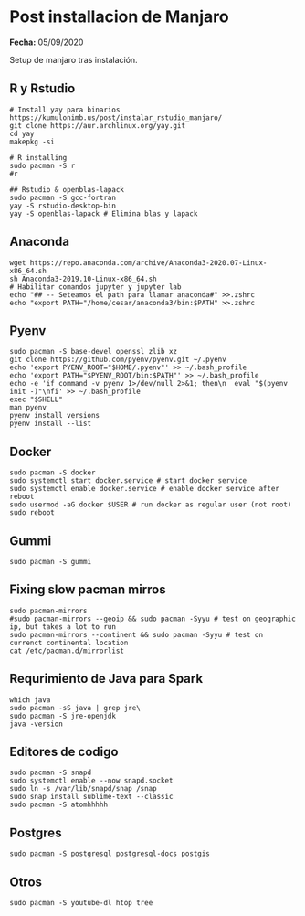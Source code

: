 # Post installacion de Manjaro

**Fecha:** 05/09/2020

Setup de manjaro tras instalación.

## R y Rstudio
```{bash}
# Install yay para binarios https://kumulonimb.us/post/instalar_rstudio_manjaro/
git clone https://aur.archlinux.org/yay.git
cd yay
makepkg -si

# R installing
sudo pacman -S r
#r

## Rstudio & openblas-lapack
sudo pacman -S gcc-fortran
yay -S rstudio-desktop-bin
yay -S openblas-lapack # Elimina blas y lapack
```

## Anaconda
```{bash}
wget https://repo.anaconda.com/archive/Anaconda3-2020.07-Linux-x86_64.sh
sh Anaconda3-2019.10-Linux-x86_64.sh
# Habilitar comandos jupyter y jupyter lab
echo "## -- Seteamos el path para llamar anaconda#" >>.zshrc
echo "export PATH="/home/cesar/anaconda3/bin:$PATH" >>.zshrc
```

## Pyenv
```{bash}
sudo pacman -S base-devel openssl zlib xz
git clone https://github.com/pyenv/pyenv.git ~/.pyenv
echo 'export PYENV_ROOT="$HOME/.pyenv"' >> ~/.bash_profile
echo 'export PATH="$PYENV_ROOT/bin:$PATH"' >> ~/.bash_profile
echo -e 'if command -v pyenv 1>/dev/null 2>&1; then\n  eval "$(pyenv init -)"\nfi' >> ~/.bash_profile
exec "$SHELL"
man pyenv
pyenv install versions
pyenv install --list
```
## Docker
```{bash}
sudo pacman -S docker
sudo systemctl start docker.service # start docker service
sudo systemctl enable docker.service # enable docker service after reboot
sudo usermod -aG docker $USER # run docker as regular user (not root)
sudo reboot
```
## Gummi
```{bash}
sudo pacman -S gummi
```

## Fixing slow pacman mirros

```{bash}
sudo pacman-mirrors
#sudo pacman-mirrors --geoip && sudo pacman -Syyu # test on geographic ip, but takes a lot to run
sudo pacman-mirrors --continent && sudo pacman -Syyu # test on currenct continental location
cat /etc/pacman.d/mirrorlist
```

## Requrimiento de Java para Spark

```{bash}
which java
sudo pacman -sS java | grep jre\
sudo pacman -S jre-openjdk
java -version
```

## Editores de codigo

```{bash}
sudo pacman -S snapd
sudo systemctl enable --now snapd.socket
sudo ln -s /var/lib/snapd/snap /snap
sudo snap install sublime-text --classic
sudo pacman -S atomhhhhh
```

## Postgres
```{bash}
sudo pacman -S postgresql postgresql-docs postgis  
```

## Otros
```{bash}
sudo pacman -S youtube-dl htop tree
```


```
